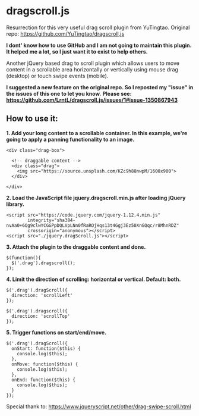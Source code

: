 # dragscroll.js
Resurrection for this very useful drag scroll plugin from YuTingtao.
Original repo: https://github.com/YuTingtao/dragscroll.js

**I dont' know how to use GitHub and I am not going to maintain this plugin.**
**It helped me a lot, so I just want it to exist to help others.**

Another jQuery based drag to scroll plugin which allows users to move content in a scrollable area horizontally or vertically using mouse drag (desktop) or touch swipe events (mobile).

**I suggested a new feature on the original repo. So I reposted my "issue" in the issues of this one to let you know.**
**Please see: https://github.com/LrntL/dragscroll.js/issues/1#issue-1350867943**

## How to use it:

**1. Add your long content to a scrollable container. In this example, we're going to apply a panning functionality to an image.**

```
<div class="drag-box">

  <!-- draggable content -->
  <div class="drag">
    <img src="https://source.unsplash.com/KZc9h88nwpM/1600x900">
  </div>
  
</div>
```

**2. Load the JavaScript file jquery.dragscroll.min.js after loading jQuery library.**

```
<script src="https://code.jquery.com/jquery-1.12.4.min.js" 
        integrity="sha384-nvAa0+6Qg9clwYCGGPpDQLVpLNn0fRaROjHqs13t4Ggj3Ez50XnGQqc/r8MhnRDZ" 
        crossorigin="anonymous"></script>
<script src="./jquery.dragScroll.js"></script>
```

**3. Attach the plugin to the draggable content and done.**

```
$(function(){
  $('.drag').dragscroll();
});
```

**4. Limit the direction of scrolling: horizontal or vertical. Default: both.**

```
$('.drag').dragScroll({
  direction: 'scrollLeft'
});

$('.drag').dragscroll({
  direction: 'scrollTop'
});
```

**5. Trigger functions on start/end/move.**

```
$('.drag').dragScroll({
  onStart: function($this) {
    console.log($this);
  },
  onMove: function($this) {
    console.log($this);
  },
  onEnd: function($this) {
    console.log($this);
  }
});
```

Special thank to: https://www.jqueryscript.net/other/drag-swipe-scroll.html
